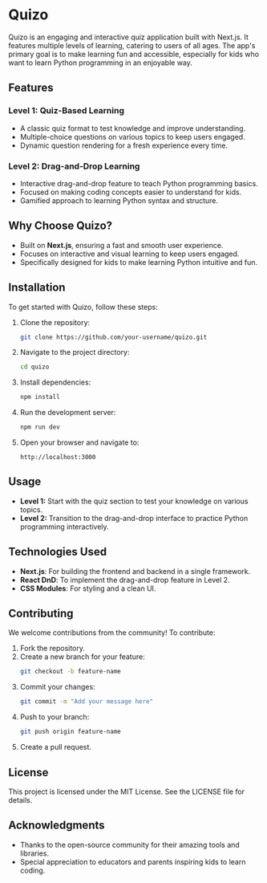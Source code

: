 # Quizo

Quizo is an engaging and interactive quiz application built with Next.js. It features multiple levels of learning, catering to users of all ages. The app's primary goal is to make learning fun and accessible, especially for kids who want to learn Python programming in an enjoyable way.

## Features

### Level 1: Quiz-Based Learning
- A classic quiz format to test knowledge and improve understanding.
- Multiple-choice questions on various topics to keep users engaged.
- Dynamic question rendering for a fresh experience every time.

### Level 2: Drag-and-Drop Learning
- Interactive drag-and-drop feature to teach Python programming basics.
- Focused on making coding concepts easier to understand for kids.
- Gamified approach to learning Python syntax and structure.

## Why Choose Quizo?
- Built on **Next.js**, ensuring a fast and smooth user experience.
- Focuses on interactive and visual learning to keep users engaged.
- Specifically designed for kids to make learning Python intuitive and fun.

## Installation

To get started with Quizo, follow these steps:

1. Clone the repository:
   ```bash
   git clone https://github.com/your-username/quizo.git
   ```

2. Navigate to the project directory:
   ```bash
   cd quizo
   ```

3. Install dependencies:
   ```bash
   npm install
   ```

4. Run the development server:
   ```bash
   npm run dev
   ```

5. Open your browser and navigate to:
   ```
   http://localhost:3000
   ```

## Usage
- **Level 1:** Start with the quiz section to test your knowledge on various topics.
- **Level 2:** Transition to the drag-and-drop interface to practice Python programming interactively.

## Technologies Used
- **Next.js**: For building the frontend and backend in a single framework.
- **React DnD**: To implement the drag-and-drop feature in Level 2.
- **CSS Modules**: For styling and a clean UI.

## Contributing
We welcome contributions from the community! To contribute:

1. Fork the repository.
2. Create a new branch for your feature:
   ```bash
   git checkout -b feature-name
   ```
3. Commit your changes:
   ```bash
   git commit -m "Add your message here"
   ```
4. Push to your branch:
   ```bash
   git push origin feature-name
   ```
5. Create a pull request.

## License
This project is licensed under the MIT License. See the LICENSE file for details.

## Acknowledgments
- Thanks to the open-source community for their amazing tools and libraries.
- Special appreciation to educators and parents inspiring kids to learn coding.

